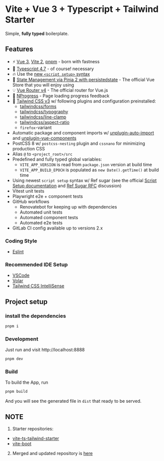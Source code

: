 # Vite + Vue 3 + Typescript + Tailwind Starter

Simple, **fully typed** boilerplate.

## Features

- ⚡️ [Vue 3](https://github.com/vuejs/vue-next), [Vite 2](https://github.com/vitejs/vite), [pnpm](https://pnpm.js.org/) - born with fastness
- 💪 [Typescript 4.7](https://www.typescriptlang.org/) - of course! necessary
- 🔥 Use the [new `<script setup>` syntax](https://github.com/vuejs/rfcs/pull/227)
- 🍍 [State Management via Pinia 2 with persistedstate](https://pinia.esm.dev/) - The official Vue Store that you will enjoy using
- 💡 [Vue Router v4](https://router.vuejs.org/zh/) - The official router for Vue.js
- 🎉 [NProgress](https://github.com/rstacruz/nprogress) - Page loading progress feedback
- 🎨 [Tailwind CSS v3](https://tailwindcss.com/docs/configuration) w/ following plugins and configuration preinstalled:
  - [tailwindcss/forms](https://github.com/tailwindlabs/tailwindcss-forms)
  - [tailwindcss/typography](https://tailwindcss.com/docs/typography-plugin)
  - [tailwindcss/line-clamp](https://github.com/tailwindlabs/tailwindcss-line-clamp)
  - [tailwindcss/aspect-ratio](https://github.com/tailwindlabs/tailwindcss-aspect-ratio)
  - `firefox`-variant
- Automatic package and component imports w/ [unplugin-auto-import](https://github.com/antfu/unplugin-auto-import) and [unplugin-vue-components](https://github.com/antfu/unplugin-vue-components)
- PostCSS 8 w/ `postcss-nesting` plugin and `cssnano` for minimizing production CSS
- Alias `@` to `<project_root>/src`
- Predefined and fully typed global variables:
  - `VITE_APP_VERSION` is read from `package.json` version at build time
  - `VITE_APP_BUILD_EPOCH` is populated as `new Date().getTime()` at build time
- Using newest `script setup` syntax w/ Ref sugar (see the official [Script Setup documentation](https://vuejs.org/api/sfc-script-setup.html) and [Ref Sugar RFC](https://github.com/vuejs/rfcs/discussions/369) discussion)
- Vitest unit tests
- Playwright e2e + component tests
- GitHub workflows
  - Renovatebot for keeping up with dependencies
  - Automated unit tests
  - Automated component tests
  - Automated e2e tests
- GitLab CI config available up to versions 2.x

### Coding Style

- [Eslint](https://eslint.org/docs/user-guide/getting-started)

### Recommended IDE Setup

- [VSCode](https://code.visualstudio.com/)
- [Volar](https://marketplace.visualstudio.com/items?itemName=johnsoncodehk.volar)
- [Tailwind CSS IntelliSense](https://marketplace.visualstudio.com/items?itemName=bradlc.vscode-tailwindcss)

## Project setup

### install the dependencies

```bash
pnpm i
```

### Development

Just run and visit http://localhost:8888

```bash
pnpm dev
```

### Build

To build the App, run

```bash
pnpm build
```

And you will see the generated file in `dist` that ready to be served.

## NOTE

1. Starter repositories:

- [vite-ts-tailwind-starter](https://github.com/Uninen/vite-ts-tailwind-starter)
- [vite-boot](https://github.com/kirklin/vite-boot)

2. Merged and updated repository is [here](https://github.com/Encryptioner/frontend-vue3-boilerplate)
